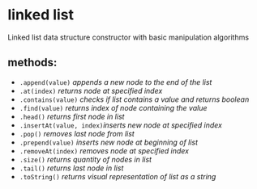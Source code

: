 # linked list
Linked list data structure constructor with basic manipulation algorithms

## methods: 
  - `.append(value)` *appends a new node to the end of the list*
  - `.at(index)` *returns node at specified index*
  - `.contains(value)` *checks if list contains a value and returns boolean*
  - `.find(value)` *returns index of node containing the value*
  - `.head()` *returns first node in list*
  - `.insertAt(value, index)`*inserts new node at specified index*
  - `.pop()` *removes last node from list*
  - `.prepend(value)` *inserts new node at beginning of list*
  - `.removeAt(index)` *removes node at specified index*
  - `.size()` *returns quantity of nodes in list*
  - `.tail()` *returns last node in list*
  - `.toString()` *returns visual representation of list as a string*